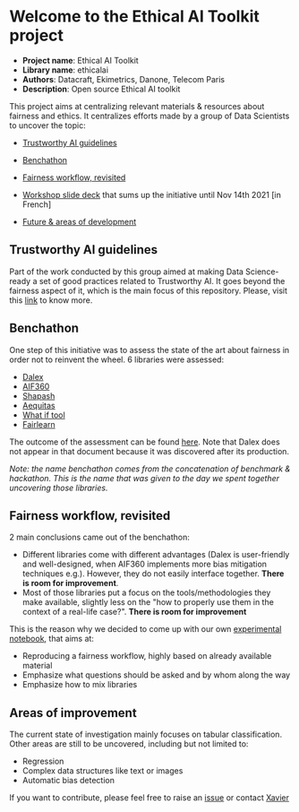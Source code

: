 # Welcome to the Ethical AI Toolkit project

- **Project name**: Ethical AI Toolkit
- **Library name**: ethicalai
- **Authors**: Datacraft, Ekimetrics, Danone, Telecom Paris
- **Description**: Open source Ethical AI toolkit

This project aims at centralizing relevant materials & resources about fairness and ethics.
It centralizes efforts made by a group of Data Scientists to uncover the topic:

- [Trustworthy AI guidelines](#trustworthy)

- [Benchathon](#benchathon)
  
- [Fairness workflow, revisited](#workflow)
  
- [Workshop slide deck](data/ia_ethique.pdf) that sums up the initiative until Nov 14th 2021 [in French]

- [Future & areas of development](#dev)

<a name="trustworthy"></a>
## Trustworthy AI guidelines

Part of the work conducted by this group aimed at making Data Science-ready a set of good practices related to Trustworthy AI.
It goes beyond the fairness aspect of it, which is the main focus of this repository. Please, visit this [link](https://datacraft-paris.github.io/trustworthyai/) to know more.

<a name="benchathon"></a>
## Benchathon

One step of this initiative was to assess the state of the art about fairness in order not to reinvent the wheel.
6 libraries were assessed:
- [Dalex](https://github.com/ModelOriented/DALEX)
- [AIF360](https://github.com/Trusted-AI/AIF360)
- [Shapash](https://github.com/MAIF/shapash)
- [Aequitas](https://github.com/dssg/aequitas)
- [What if tool](https://pair-code.github.io/)
- [Fairlearn](https://fairlearn.org)

The outcome of the assessment can be found [here](https://docs.google.com/spreadsheets/d/1Z071Ih9S7XYEcXBoX4k7SNoy6Z5DqbUM6htcpn1J_WU/edit?usp=sharing).
Note that Dalex does not appear in that document because it was discovered after its production.

*Note: the name benchathon comes from the concatenation of benchmark & hackathon. This is the name that was given to the day we spent together uncovering those libraries.*

<a name="workflow"></a>
## Fairness workflow, revisited

2 main conclusions came out of the benchathon:
- Different libraries come with different advantages (Dalex is user-friendly and well-designed, when AIF360 implements more bias mitigation techniques e.g.). However, they do not easily interface together. **There is room for improvement**.
- Most of those libraries put a focus on the tools/methodologies they make available, slightly less on the "how to properly use them in the context of a real-life case?". **There is room for improvement**

This is the reason why we decided to come up with our own [experimental notebook](notebooks/ethical_ai.ipynb), that aims at:
- Reproducing a fairness workflow, highly based on already available material
- Emphasize what questions should be asked and by whom along the way
- Emphasize how to mix libraries

<a name="dev"></a>
## Areas of improvement

The current state of investigation mainly focuses on tabular classification. Other areas are still to be uncovered, including but not limited to:
- Regression
- Complex data structures like text or images
- Automatic bias detection

If you want to contribute, please feel free to raise an [issue](https://github.com/datacraft-paris/ethical-ai-toolkit/issues) or contact [Xavier](xavier.lioneton@datacraft.paris>)